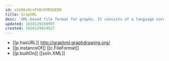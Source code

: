 ```yaml
---
id: e2oD6v0cvFhBrOYM2bED0
title: GraphML
desc: 'XML-based file format for graphs. It consists of a language core to describe the structural properties of a graph and a flexible extension mechanism to add application-specific data'
updated: 1638129100997
created: 1638129014927
---
```


- [[p.hasURL]] http://graphml.graphdrawing.org/
- [[p.instanceOf]] [[c.FileFormat]]
- [[p.builtOn]] [[soln.XML]]